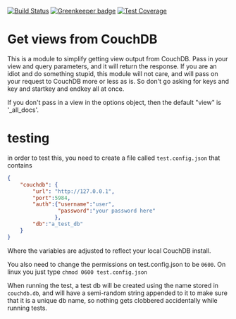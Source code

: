 [![Build
Status](https://travis-ci.org/jmarca/couchdb_get_views.svg?branch=master)](https://travis-ci.org/jmarca/couchdb_get_views)
[![Greenkeeper
badge](https://badges.greenkeeper.io/jmarca/couchdb_get_views.svg)](https://greenkeeper.io/)
[![Test
Coverage](https://api.codeclimate.com/v1/badges/e9b0f604912ba41ff7d3/test_coverage)](https://codeclimate.com/github/jmarca/couchdb_get_views/test_coverage)


# Get views from CouchDB

This is a module to simplify getting view output from CouchDB.  Pass
in your view and query parameters, and it will return the response.
If you are an idiot and do something stupid, this module will not
care, and will pass on your request to CouchDB more or less as is.  So
don't go asking for keys and key and startkey and endkey all at once.

If you don't pass in a view in the options object, then the default
"view" is '_all_docs'.

# testing

in order to test this, you need to create a file called
`test.config.json` that contains

``` json
{
    "couchdb": {
        "url": "http://127.0.0.1",
        "port":5984,
        "auth":{"username":"user",
                "password":"your password here"
               },
        "db":"a_test_db"
    }
}
```

Where the variables are adjusted to reflect your local CouchDB
install.

You also need to change the permissions on test.config.json to be
`0600`.  On linux you just type `chmod 0600 test.config.json`

When running the test, a test db will be created using the name stored
in `couchdb.db`, and will have a semi-random string appended to it to
make sure that it is a unique db name, so nothing gets clobbered
accidentally while running tests.
